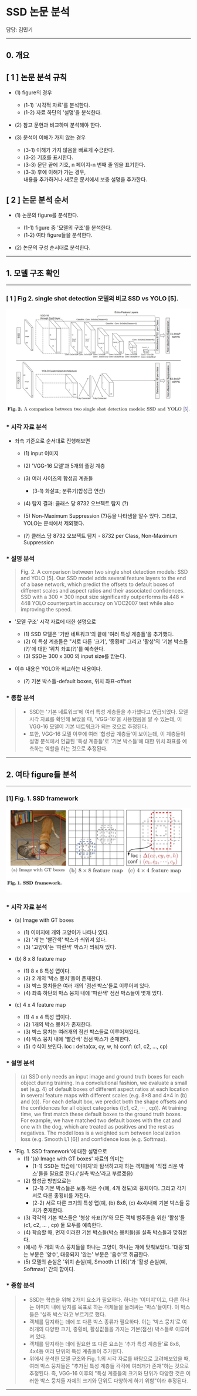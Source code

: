 # SSD 논문 분석

담당: 김민기

----

## 0. 개요

## [ 1 ] 논문 분석 규칙

* (1) figure의 경우   
    + (1-1) '시각적 자료'를 분석한다.   
    + (1-2) 자료 하단의 '설명'을 분석한다.   

* (2) 참고 문헌과 비교하며 분석해야 한다.   

* (3) 분석이 이해가 가지 않는 경우   
    + (3-1) 이해가 가지 않음을 빠르게 수긍한다.   
    + (3-2) 기호를 표시한다.   
    + (3-3) 문단 끝에 기호, n 페이지-n 번째 줄 임을 표기한다.   
    + (3-3) 후에 이해가 가는 경우,   
    내용을 추가하거나 새로운 문서에서 보충 설명을 추가한다.   

## [ 2 ] 논문 분석 순서

* (1) 논문의 figure를 분석한다.   
    + (1-1) figure 중 '모델의 구조'를 분석한다.   
    + (1-2) 여타 figure들을 분석한다.   

* (2) 논문의 구성 순서대로 분석한다.   

----

## 1. 모델 구조 확인

----

### [ 1 ] Fig 2. single shot detection 모델의 비교 SSD vs YOLO [5].

![Alt text](/Objectdetection/01_SSD_2016/rsc/image/model_structure.JPG "Model Structures")

### * 시각 자료 분석

* 좌측 기준으로 순서대로 진행해보면
    + (1) input 이미지   
    + (2) 'VGG-16 모델'과 5개의 풀링 계층   
    + (3) 여러 사이즈의 합성곱 계층들   
        - (3-1) 화살표; 분류기(합성곱 연산)
    + (4) 탐지 결과: 클래스 당 8732 오브젝트 탐지 (?)   
    + (5) Non-Maximum Suppression (?)등을 나타냄을 알수 있다. 그리고, YOLO는 분석에서 제외했다.

    + (?) 클래스 당 8732 오브젝트 탐지 - 8732 per Class, Non-Maximum Suppression

### * 설명 분석

> Fig. 2. A comparison between two single shot detection models: SSD and YOLO [5]. Our SSD model adds several feature layers to the end of a base network, which predict the offsets to default boxes of different scales and aspect ratios and their associated confidences. SSD with a 300 × 300 input size significantly outperforms its 448 × 448 YOLO counterpart in accuracy on VOC2007 test while also improving the speed.

* '모델 구조' 시각 자료에 대한 설명으로
    + (1) SSD 모델은 '기반 네트워크'의 끝에 '여러 특성 계층들'을 추가했다.
    + (2) 이 특성 계층들은 "서로 다른 '크기', '종횡비' 그리고 '활성'의 '기본 박스들(?)'에 대한 '위치 좌표(?)'를 예측한다.
    + (3) SSD는 300 x 300 의 input size를 받는다.   

* 이후 내용은 YOLO와 비교하는 내용이다.   

    + (?) 기본 박스들-default boxes, 위치 좌표-offset

### * 종합 분석

> * SSD는 '기본 네트워크'에 여러 특성 게층들을 추가했다고 언급되었다. 모델 시각 자료를 확인해 보았을 때, 'VGG-16'을 사용했음을 알 수 있는데, 이 VGG-16 모델이 기본 네트워크가 되는 것으로 추정된다.
> * 또한, VGG-16 모델 이후에 여러 '합성곱 계층들'이 보이는데, 이 계층들이 설명 분석에서 언급된 '특성 계층들'로 '기본 박스들'에 대한 위치 좌표를 예측하는 역할을 하는 것으로 추정된다.

----

## 2. 여타 figure들 분석

----

### [1] Fig. 1. SSD framework

![Alt text](/Objectdetection/01_SSD_2016/rsc/image/Fig01_SSD_framework.JPG "Fig. 1. SSD framework")

### * 시각 자료 분석

* (a) Image with GT boxes
    + (1) 이미지에 개와 고양이가 나타나 있다.
    + (2) '개'는 '빨간색' 박스가 씌워져 있다.
    + (3) '고양이'는 '파란색' 박스가 씌워져 있다.
    
* (b) 8 x 8 feature map
    + (1) 8 x 8 특성 맵이다.
    + (2) 2 개의 '박스 뭉치'들이 존재한다.
    + (3) 박스 뭉치들은 여러 개의 '점선 박스'들로 이루어져 있다.
    + (4) 좌측 하단의 박스 뭉치 내에 '파란색' 점선 박스들이 몇개 있다.
    
* (c) 4 x 4 feature map
    + (1) 4 x 4 특성 맵이다.
    + (2) 1개의 박스 뭉치가 존재한다.
    + (3) 박스 뭉치는 여러개의 점선 박스들로 이루어져있다.
    + (4) 박스 뭉치 내에 '빨간색' 점선 박스가 존재한다.
    + (5) 수식이 보인다.
        loc : delta(cx, cy, w, h)
        conf: (c1, c2, ..., cp)

### * 설명 분석

> (a) SSD only needs an input image and ground truth boxes for each object during training. In a convolutional fashion, we evaluate a small set (e.g. 4) of default boxes of different aspect ratios at each location in several feature maps with different scales (e.g. 8×8 and 4×4 in (b) and (c)). For each default box, we predict both the shape offsets and the confidences for all object categories ((c1, c2, ··· , cp)). At training time, we first match these default boxes to the ground truth boxes. For example, we have matched two default boxes with the cat and one with the dog, which are treated as positives and the rest as negatives. The model loss is a weighted sum between localization loss (e.g. Smooth L1 [6]) and confidence loss (e.g. Softmax).

* 'Fig. 1. SSD framework'에 대한 설명으로
    + (1) '(a) Image with GT boxes' 자료의 의미는 
        - (1-1) SSD는 학습에 '이미지'와
            탐색하고자 하는 객체들에 '직접 씌운 박스'들을 
            필요로 한다.('실측 박스'라고 부르겠음)
    + (2) 합성곱 방법으로는
        - (2-1) 기본 박스들은 보통 적은 수(예, 4개 정도)의 뭉치이다. 그리고 각기 서로 다른 종횡비를 가진다.
        - (2-2) 서로 다른 크기의 특성 맵(예, (b) 8x8, (c) 4x4)내에 기본 박스들 뭉치가 존재한다.
    + (3) 각각의 기본 박스들은 '형상 좌표(?)'와 모든 객체 범주들을 위한 '활성'들(c1, c2, ... , cp) 둘 모두를 예측한다.
    + (4) 학습할 때, 먼저 이러한 기본 박스들(박스 뭉치들)을 실측 박스들과 맞춰본다.
    + (예시) 두 개의 박스 뭉치들을 하나는 고양이, 하나는 개에 맞춰보았다. '대응'되는 부분은 '양수', 대응되지 '않는' 부분은 '음수'로 취급한다.
    + (5) 모델의 손실은 '위치 손실(예, Smooth L1 [6])'과 '활성 손실(예, Softmax)' 간의 합이다.

### * 종합 분석

> * SSD는 학습을 위해 2가지 요소가 필요하다. 하나는 '이미지'이고, 다른 하나는 이미지 내에 탐지를 목표로 하는 객체들을 둘러싸는 '박스'들이다. 이 박스들은 '실측 박스'라고 부르기로 했다.
> * 객체를 탐지하는 데에 또 다른 박스 종류가 필요하다. 이는 '박스 뭉치'로 여러개의 다양한 크기, 종횡비, 활성값들을 가지는 기본(점선) 박스들로 이루어져 있다.
> * 객체를 탐지하는 데에 필요한 또 다른 요소는 '추가 특성 계층들'로 8x8, 4x4등 여러 단위의 특성 계층들이 추가된다.
> * 위에서 분석한 모델 구조와 Fig. 1.의 시각 자료를 바탕으로 고려해보았을 때, 여러 박스 뭉치들은 "추가된 특성 계층들 각각에 여러개가 존재"하는 것으로 추정된다. 즉, VGG-16 이후의 "특성 계층들의 크기와 단위가 다양한 것은 이러한 박스 뭉치들 자체의 크기와 단위도 다양하게 하기 위함"이라 추정된다.

----
